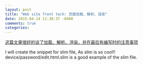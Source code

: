 ```yaml
---
layout: post
title: "Web site front tech: 页面加载、解析、渲染"
date: 2015-04-14 11:38:37 -0400
comments: true
categories: 
---
```


[这篇文章很好的谈了加载、解析、渲染，并在最后有编写时的注意事项](http://www.jianshu.com/p/e141d1543143)  

I will create the snippet for slim file, As slim is so cool!!  
device/password/edit.html.slim is a good example of the slim file.  

